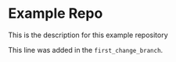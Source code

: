 # Example Repo

This is the description for this example repository

This line was added in the `first_change_branch`.
